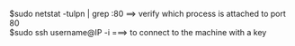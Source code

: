 $sudo netstat -tulpn | grep :80  ==> verify which process is attached to port 80 <br>
$sudo ssh username@IP -i ===> to connect to the machine with a key
